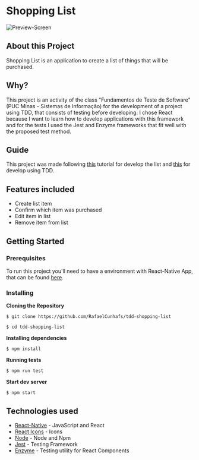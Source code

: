 # Shopping List

![Preview-Screen](https://github.com/RafaelCunhafs/tdd-shopping-list/blob/main/Preview.png)

## About this Project

Shopping List is an application to create a list of things that will be purchased.

## Why?

This project is an activity of the class "Fundamentos de Teste de Software" (PUC Minas - Sistemas de Informação) for the development of a project using TDD, that consists of testing before developing.
I chose React because I want to learn how to develop applications with this framework and for the tests I used the Jest and Enzyme frameworks that fit well with the proposed test method.

## Guide

This project was made following [this](https://www.youtube.com/watch?v=E1E08i2UJGI) tutorial for develop the list and [this](https://www.youtube.com/watch?v=bmdf1oATQo)  for develop using TDD.

## Features included
- Create list item
- Confirm which item was purchased
- Edit item in list
- Remove item from list

## Getting Started

### Prerequisites

To run this project you'll need to have a environment with React-Native App, that can be found [here](https://facebook.github.io/react-native/docs/getting-started).

### Installing

**Cloning the Repository**

```
$ git clone https://github.com/RafaelCunhafs/tdd-shopping-list

$ cd tdd-shopping-list
```

**Installing dependencies**

```
$ npm install
```

**Running tests**

```
$ npm run test
```

**Start dev server**

```
$ npm start
```

## Technologies used
- [React-Native](https://facebook.github.io/react-native/) - JavaScript and React
- [React Icons](https://react-icons.github.io/react-icons/) - Icons
- [Node](https://nodejs.org/) - Node and Npm
- [Jest](https://jestjs.io/) - Testing Framework
- [Enzyme](https://github.com/enzymejs/enzyme) - Testing utility for React Components

